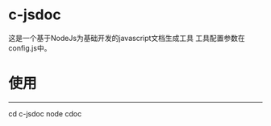# c-jsdoc

这是一个基于NodeJs为基础开发的javascript文档生成工具
工具配置参数在config.js中。
# 使用
------------
cd c-jsdoc
node cdoc